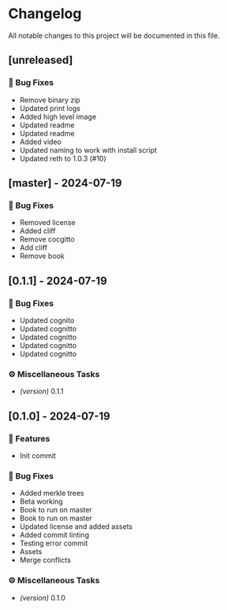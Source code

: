 # Changelog

All notable changes to this project will be documented in this file.

## [unreleased]

### 🐛 Bug Fixes

- Remove binary zip
- Updated print logs
- Added high level image
- Updated readme
- Updated readme
- Added video
- Updated naming to work with install script
- Updated reth to 1.0.3 (#10)

## [master] - 2024-07-19

### 🐛 Bug Fixes

- Removed license
- Added cliff
- Remove cocgitto
- Add cliff
- Remove book

## [0.1.1] - 2024-07-19

### 🐛 Bug Fixes

- Updated cognito
- Updated cognitto
- Updated cognitto
- Updated cognitto
- Updated cognitto

### ⚙️ Miscellaneous Tasks

- *(version)* 0.1.1

## [0.1.0] - 2024-07-19

### 🚀 Features

- Init commit

### 🐛 Bug Fixes

- Added merkle trees
- Beta working
- Book to run on master
- Book to run on master
- Updated license and added assets
- Added commit linting
- Testing error commit
- Assets
- Merge conflicts

### ⚙️ Miscellaneous Tasks

- *(version)* 0.1.0

<!-- generated by git-cliff -->
